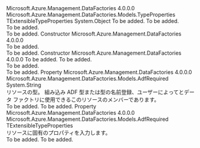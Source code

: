<Type Name="AdfResourceProperties&lt;TExtensibleTypeProperties,TGenericTypeProperties&gt;" FullName="Microsoft.Azure.Management.DataFactories.Models.AdfResourceProperties&lt;TExtensibleTypeProperties,TGenericTypeProperties&gt;">
  <TypeSignature Language="C#" Value="public abstract class AdfResourceProperties&lt;TExtensibleTypeProperties,TGenericTypeProperties&gt; where TExtensibleTypeProperties : TypeProperties where TGenericTypeProperties : TExtensibleTypeProperties" />
  <TypeSignature Language="ILAsm" Value=".class public auto ansi abstract beforefieldinit AdfResourceProperties`2&lt;(class Microsoft.Azure.Management.DataFactories.Models.TypeProperties) TExtensibleTypeProperties, (!TExtensibleTypeProperties) TGenericTypeProperties&gt; extends System.Object" />
  <TypeSignature Language="DocId" Value="T:Microsoft.Azure.Management.DataFactories.Models.AdfResourceProperties`2" />
  <TypeSignature Language="VB.NET" Value="Public MustInherit Class AdfResourceProperties(Of TExtensibleTypeProperties, TGenericTypeProperties)" />
  <TypeSignature Language="F#" Value="type AdfResourceProperties&lt;'ExtensibleTypeProperties, #'ExtensibleTypeProperties (requires 'ExtensibleTypeProperties :&gt; TypeProperties)&gt; = class" />
  <AssemblyInfo>
    <AssemblyName>Microsoft.Azure.Management.DataFactories</AssemblyName>
    <AssemblyVersion>4.0.0.0</AssemblyVersion>
  </AssemblyInfo>
  <TypeParameters>
    <TypeParameter Name="TExtensibleTypeProperties">
      <Constraints>
        <BaseTypeName>Microsoft.Azure.Management.DataFactories.Models.TypeProperties</BaseTypeName>
      </Constraints>
    </TypeParameter>
    <TypeParameter Name="TGenericTypeProperties">
      <Constraints>
        <BaseTypeName>TExtensibleTypeProperties</BaseTypeName>
      </Constraints>
    </TypeParameter>
  </TypeParameters>
  <Base>
    <BaseTypeName>System.Object</BaseTypeName>
  </Base>
  <Interfaces />
  <Docs>
    <typeparam name="TExtensibleTypeProperties">To be added.</typeparam>
    <typeparam name="TGenericTypeProperties">To be added.</typeparam>
    <summary>To be added.</summary>
    <remarks>To be added.</remarks>
  </Docs>
  <Members>
    <Member MemberName=".ctor">
      <MemberSignature Language="C#" Value="protected AdfResourceProperties ();" />
      <MemberSignature Language="ILAsm" Value=".method familyhidebysig specialname rtspecialname instance void .ctor() cil managed" />
      <MemberSignature Language="DocId" Value="M:Microsoft.Azure.Management.DataFactories.Models.AdfResourceProperties`2.#ctor" />
      <MemberSignature Language="VB.NET" Value="Protected Sub New ()" />
      <MemberType>Constructor</MemberType>
      <AssemblyInfo>
        <AssemblyName>Microsoft.Azure.Management.DataFactories</AssemblyName>
        <AssemblyVersion>4.0.0.0</AssemblyVersion>
      </AssemblyInfo>
      <Parameters />
      <Docs>
        <summary>To be added.</summary>
        <remarks>To be added.</remarks>
      </Docs>
    </Member>
    <Member MemberName=".ctor">
      <MemberSignature Language="C#" Value="protected AdfResourceProperties (TExtensibleTypeProperties properties, string typeName = null);" />
      <MemberSignature Language="ILAsm" Value=".method familyhidebysig specialname rtspecialname instance void .ctor(!TExtensibleTypeProperties properties, string typeName) cil managed" />
      <MemberSignature Language="DocId" Value="M:Microsoft.Azure.Management.DataFactories.Models.AdfResourceProperties`2.#ctor(`0,System.String)" />
      <MemberSignature Language="VB.NET" Value="Protected Sub New (properties As TExtensibleTypeProperties, Optional typeName As String = null)" />
      <MemberSignature Language="F#" Value="new Microsoft.Azure.Management.DataFactories.Models.AdfResourceProperties&lt;'ExtensibleTypeProperties, #'ExtensibleTypeProperties (requires 'ExtensibleTypeProperties :&gt; Microsoft.Azure.Management.DataFactories.Models.TypeProperties)&gt; : 'ExtensibleTypeProperties * string -&gt; Microsoft.Azure.Management.DataFactories.Models.AdfResourceProperties&lt;'ExtensibleTypeProperties, #'ExtensibleTypeProperties (requires 'ExtensibleTypeProperties :&gt; Microsoft.Azure.Management.DataFactories.Models.TypeProperties)&gt;" Usage="new Microsoft.Azure.Management.DataFactories.Models.AdfResourceProperties&lt;'ExtensibleTypeProperties, #'ExtensibleTypeProperties (requires 'ExtensibleTypeProperties :&gt; Microsoft.Azure.Management.DataFactories.Models.TypeProperties)&gt; (properties, typeName)" />
      <MemberType>Constructor</MemberType>
      <AssemblyInfo>
        <AssemblyName>Microsoft.Azure.Management.DataFactories</AssemblyName>
        <AssemblyVersion>4.0.0.0</AssemblyVersion>
      </AssemblyInfo>
      <Parameters>
        <Parameter Name="properties" Type="TExtensibleTypeProperties" />
        <Parameter Name="typeName" Type="System.String" />
      </Parameters>
      <Docs>
        <param name="properties">To be added.</param>
        <param name="typeName">To be added.</param>
        <summary>To be added.</summary>
        <remarks>To be added.</remarks>
      </Docs>
    </Member>
    <Member MemberName="Type">
      <MemberSignature Language="C#" Value="public string Type { get; }" />
      <MemberSignature Language="ILAsm" Value=".property instance string Type" />
      <MemberSignature Language="DocId" Value="P:Microsoft.Azure.Management.DataFactories.Models.AdfResourceProperties`2.Type" />
      <MemberSignature Language="VB.NET" Value="Public ReadOnly Property Type As String" />
      <MemberSignature Language="F#" Value="member this.Type : string" Usage="Microsoft.Azure.Management.DataFactories.Models.AdfResourceProperties&lt;'ExtensibleTypeProperties, #'ExtensibleTypeProperties (requires 'ExtensibleTypeProperties :&gt; Microsoft.Azure.Management.DataFactories.Models.TypeProperties)&gt;.Type" />
      <MemberType>Property</MemberType>
      <AssemblyInfo>
        <AssemblyName>Microsoft.Azure.Management.DataFactories</AssemblyName>
        <AssemblyVersion>4.0.0.0</AssemblyVersion>
      </AssemblyInfo>
      <Attributes>
        <Attribute>
          <AttributeName>Microsoft.Azure.Management.DataFactories.Models.AdfRequired</AttributeName>
        </Attribute>
      </Attributes>
      <ReturnValue>
        <ReturnType>System.String</ReturnType>
      </ReturnValue>
      <Docs>
        <summary>
            リソースの型。 組み込み ADF 型または型の名前登録、ユーザーによってとデータ ファクトリに使用できるこのリソースのメンバーであります。
            </summary>
        <value>To be added.</value>
        <remarks>To be added.</remarks>
      </Docs>
    </Member>
    <Member MemberName="TypeProperties">
      <MemberSignature Language="C#" Value="public TExtensibleTypeProperties TypeProperties { get; set; }" />
      <MemberSignature Language="ILAsm" Value=".property instance !TExtensibleTypeProperties TypeProperties" />
      <MemberSignature Language="DocId" Value="P:Microsoft.Azure.Management.DataFactories.Models.AdfResourceProperties`2.TypeProperties" />
      <MemberSignature Language="VB.NET" Value="Public Property TypeProperties As TExtensibleTypeProperties" />
      <MemberSignature Language="F#" Value="member this.TypeProperties : 'ExtensibleTypeProperties with get, set" Usage="Microsoft.Azure.Management.DataFactories.Models.AdfResourceProperties&lt;'ExtensibleTypeProperties, #'ExtensibleTypeProperties (requires 'ExtensibleTypeProperties :&gt; Microsoft.Azure.Management.DataFactories.Models.TypeProperties)&gt;.TypeProperties" />
      <MemberType>Property</MemberType>
      <AssemblyInfo>
        <AssemblyName>Microsoft.Azure.Management.DataFactories</AssemblyName>
        <AssemblyVersion>4.0.0.0</AssemblyVersion>
      </AssemblyInfo>
      <Attributes>
        <Attribute>
          <AttributeName>Microsoft.Azure.Management.DataFactories.Models.AdfRequired</AttributeName>
        </Attribute>
      </Attributes>
      <ReturnValue>
        <ReturnType>TExtensibleTypeProperties</ReturnType>
      </ReturnValue>
      <Docs>
        <summary>
            リソースに固有のプロパティを入力します。 
            </summary>
        <value>To be added.</value>
        <remarks>To be added.</remarks>
      </Docs>
    </Member>
  </Members>
</Type>